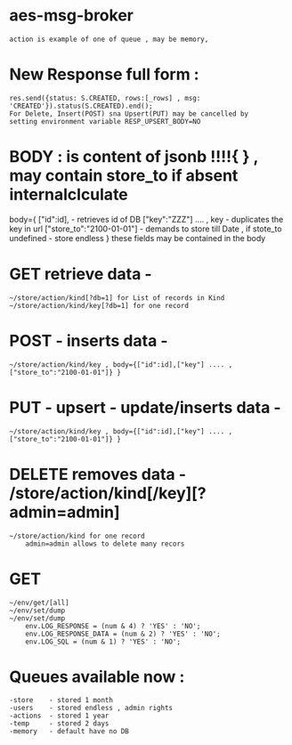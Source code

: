 # aes-msg-broker
    action is example of one of queue , may be memory,
# New Response full form :
    res.send({status: S.CREATED, rows:[_rows] , msg: 'CREATED'}).status(S.CREATED).end();
    For Delete, Insert(POST) sna Upsert(PUT) may be cancelled by 
    setting environment variable RESP_UPSERT_BODY=NO
# BODY : is content of jsonb !!!!{ } , may contain store_to if absent internalclculate
body={
    ["id":id], - retrieves id of DB
    ["key":"ZZZ"] .... , key - duplicates the key in url 
    ["store_to":"2100-01-01"] - demands to store till Date , if stote_to undefined - store endless
    } these fields
 may be contained in the body
# GET retrieve data - 
    ~/store/action/kind[?db=1] for List of records in Kind
    ~/store/action/kind/key[?db=1] for one record
 # POST - inserts data - 
    ~/store/action/kind/key , body={["id":id],["key"] .... , ["store_to":"2100-01-01"]} }
# PUT - upsert - update/inserts data - 
    ~/store/action/kind/key , body={["id":id],["key"] .... , ["store_to":"2100-01-01"]} }

# DELETE removes data - /store/action/kind[/key][?admin=admin] 
    ~/store/action/kind for one record
        admin=admin allows to delete many recors
# GET
    ~/env/get/[all]
    ~/env/set/dump
    ~/env/set/dump
        env.LOG_RESPONSE = (num & 4) ? 'YES' : 'NO';   
        env.LOG_RESPONSE_DATA = (num & 2) ? 'YES' : 'NO';   
        env.LOG_SQL = (num & 1) ? 'YES' : 'NO';
# Queues available now : 

	-store    - stored 1 month
	-users    - stored endless , admin rights
	-actions  - stored 1 year
	-temp     - stored 2 days
	-memory   - default have no DB


